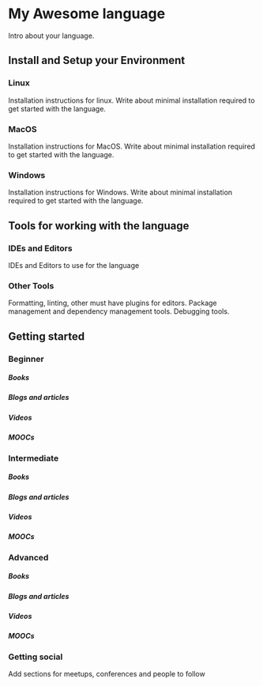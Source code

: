 # My Awesome language

Intro about your language.

## Install and Setup your Environment

### Linux

Installation instructions for linux. Write about minimal installation required to get started with the language.

### MacOS

Installation instructions for MacOS. Write about minimal installation required to get started with the language.

### Windows

Installation instructions for Windows. Write about minimal installation required to get started with the language.



## Tools for working with the language

### IDEs and Editors

IDEs and Editors to use for the language 

### Other Tools

Formatting, linting, other must have plugins for editors. Package management and dependency management tools. Debugging tools.

## Getting started

### Beginner

##### Books

##### Blogs and articles

##### Videos

##### MOOCs

### Intermediate

##### Books

##### Blogs and articles

##### Videos

##### MOOCs

### Advanced

##### Books

##### Blogs and articles

##### Videos

##### MOOCs

### Getting social

Add sections for meetups, conferences and people to follow